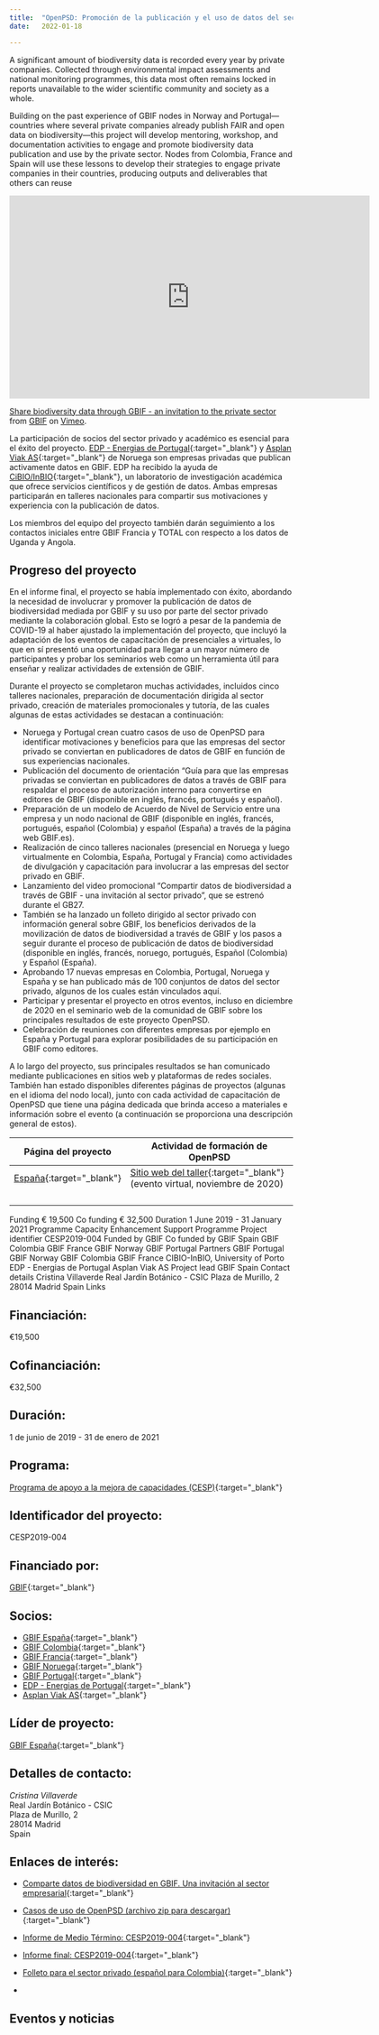 ```yaml
---
title:  "OpenPSD: Promoción de la publicación y el uso de datos del sector privado sobre biodiversidad"
date:   2022-01-18

---
```


A significant amount of biodiversity data is recorded every year by private companies. Collected through environmental impact assessments and national monitoring programmes, this data most often remains locked in reports unavailable to the wider scientific community and society as a whole.  

Building on the past experience of GBIF nodes in Norway and Portugal—countries where several private companies already publish FAIR and open data on biodiversity—this project will develop mentoring, workshop, and documentation activities to engage and promote biodiversity data publication and use by the private sector. Nodes from Colombia, France and Spain will use these lessons to develop their strategies to engage private companies in their countries, producing outputs and deliverables that others can reuse  

<iframe src="https://player.vimeo.com/video/473377963?h=8a5e887888" width="640" height="360" frameborder="0" allow="autoplay; fullscreen; picture-in-picture" allowfullscreen></iframe>
<p><a href="https://vimeo.com/473377963">Share biodiversity data through GBIF - an invitation to the private sector</a> from <a href="https://vimeo.com/gbif">GBIF</a> on <a href="https://vimeo.com">Vimeo</a>.</p>

La participación de socios del sector privado y académico es esencial para el éxito del proyecto. [EDP - Energias de Portugal](https://www.gbif.org/publisher/e5150835-f502-424c-b470-24dd496b1b18){:target="_blank"} y [Asplan Viak AS](https://www.gbif.org/publisher/612c9b58-e739-4af4-a038-4b3901fa5649){:target="_blank"} de Noruega son empresas privadas que publican activamente datos en GBIF. EDP ha recibido la ayuda de [CiBIO/InBIO](https://www.gbif.org/publisher/37560003-ae75-43c3-95aa-48c98797aa2a){:target="_blank"}, un laboratorio de investigación académica que ofrece servicios científicos y de gestión de datos. Ambas empresas participarán en talleres nacionales para compartir sus motivaciones y experiencia con la publicación de datos.  

Los miembros del equipo del proyecto también darán seguimiento a los contactos iniciales entre GBIF Francia y TOTAL con respecto a los datos de Uganda y Angola.  

## Progreso del proyecto

En el informe final, el proyecto se había implementado con éxito, abordando la necesidad de involucrar y promover la publicación de datos de biodiversidad mediada por GBIF y su uso por parte del sector privado mediante la colaboración global. Esto se logró a pesar de la pandemia de COVID-19 al haber ajustado la implementación del proyecto, que incluyó la adaptación de los eventos de capacitación de presenciales a virtuales, lo que en sí presentó una oportunidad para llegar a un mayor número de participantes y probar los seminarios web como un herramienta útil para enseñar y realizar actividades de extensión de GBIF.

Durante el proyecto se completaron muchas actividades, incluidos cinco talleres nacionales, preparación de documentación dirigida al sector privado, creación de materiales promocionales y tutoría, de las cuales algunas de estas actividades se destacan a continuación:
-	Noruega y Portugal crean cuatro casos de uso de OpenPSD para identificar motivaciones y beneficios para que las empresas del sector privado se conviertan en publicadores de datos de GBIF en función de sus experiencias nacionales.
-	Publicación del documento de orientación “Guía para que las empresas privadas se conviertan en publicadores de datos a través de GBIF para respaldar el proceso de autorización interno para convertirse en editores de GBIF (disponible en inglés, francés, portugués y español).
-	Preparación de un modelo de Acuerdo de Nivel de Servicio entre una empresa y un nodo nacional de GBIF (disponible en inglés, francés, portugués, español (Colombia) y español (España) a través de la página web GBIF.es).
-	Realización de cinco talleres nacionales (presencial en Noruega y luego virtualmente en Colombia, España, Portugal y Francia) como actividades de divulgación y capacitación para involucrar a las empresas del sector privado en GBIF.
-	Lanzamiento del video promocional “Compartir datos de biodiversidad a través de GBIF - una invitación al sector privado”, que se estrenó durante el GB27.
-	También se ha lanzado un folleto dirigido al sector privado con información general sobre GBIF, los beneficios derivados de la movilización de datos de biodiversidad a través de GBIF y los pasos a seguir durante el proceso de publicación de datos de biodiversidad (disponible en inglés, francés, noruego, portugués, Español (Colombia) y Español (España).
-	Aprobando 17 nuevas empresas en Colombia, Portugal, Noruega y España y se han publicado más de 100 conjuntos de datos del sector privado, algunos de los cuales están vinculados aquí.
-	Participar y presentar el proyecto en otros eventos, incluso en diciembre de 2020 en el seminario web de la comunidad de GBIF sobre los principales resultados de este proyecto OpenPSD.
-	Celebración de reuniones con diferentes empresas por ejemplo en España y Portugal para explorar posibilidades de su participación en GBIF como editores.


A lo largo del proyecto, sus principales resultados se han comunicado mediante publicaciones en sitios web y plataformas de redes sociales. También han estado disponibles diferentes páginas de proyectos (algunas en el idioma del nodo local), junto con cada actividad de capacitación de OpenPSD que tiene una página dedicada que brinda acceso a materiales e información sobre el evento (a continuación se proporciona una descripción general de estos).

|Página del proyecto|Actividad de formación de OpenPSD|
|---|---|
|[España](https://www.gbif.org/project/2Zik1tfJoh3C92ZslvhDIr/www.gbif.es/en/proyecto/openpsd-datos-sector-privado-en-gbif/){:target="_blank"}|[Sitio web del taller](https://www.gbif.es/en/talleres/webinar-publicacion-datos-en-gbif-para-empresas/){:target="_blank"} (evento virtual, noviembre de 2020)|
|||
|||
|||
|||

Funding € 19,500
Co funding € 32,500
Duration 1 June 2019 - 31 January 2021
Programme Capacity Enhancement Support Programme
Project identifier CESP2019-004
Funded by GBIF
Co funded by GBIF Spain  GBIF Colombia  GBIF France  GBIF Norway  GBIF Portugal
Partners GBIF Portugal  GBIF Norway  GBIF Colombia  GBIF France  CIBIO-InBIO, University of Porto  EDP - Energias de Portugal  Asplan Viak AS
Project lead GBIF Spain
Contact details
Cristina Villaverde
Real Jardín Botánico - CSIC
Plaza de Murillo, 2
28014 Madrid
Spain
Links 


## Financiación: 

€19,500

## Cofinanciación: 

€32,500

## Duración: 

1 de junio de 2019 - 31 de enero de 2021

## Programa: 

[Programa de apoyo a la mejora de capacidades (CESP)](https://www.gbif.org/programme/82219){:target="_blank"}

## Identificador del proyecto: 

CESP2019-004

## Financiado por:

[GBIF](http://www.gbif.org/){:target="_blank"}


## Socios:
* [GBIF España](http://www.gbif.es/){:target="_blank"}
* [GBIF Colombia](https://www.gbif.org/country/CO/about){:target="_blank"}
* [GBIF Francia](http://www.gbif.fr/){:target="_blank"}
* [GBIF Noruega](http://www.gbif.no/){:target="_blank"}
* [GBIF Portugal](http://www.gbif.pt/){:target="_blank"}
* [EDP - Energias de Portugal](https://www.gbif.org/publisher/e5150835-f502-424c-b470-24dd496b1b18){:target="_blank"}
* [Asplan Viak AS](https://www.gbif.org/publisher/612c9b58-e739-4af4-a038-4b3901fa5649){:target="_blank"}

## Líder de proyecto:

[GBIF España](http://www.gbif.es/){:target="_blank"}


## Detalles de contacto:

*Cristina Villaverde*  
Real Jardín Botánico - CSIC  
Plaza de Murillo, 2  
28014 Madrid  
Spain  

## Enlaces de interés:

- [Comparte datos de biodiversidad en GBIF. Una invitación al sector empresarial](https://www.youtube.com/watch?v=RpekFNVIM64){:target="_blank"}

- [Casos de uso de OpenPSD (archivo zip para descargar)](https://www.gbif.es/wp-content/uploads/2019/05/Use_cases_OpenPSD.zip){:target="_blank"}

- [Informe de Medio Término: CESP2019-004](https://assets.ctfassets.net/uo17ejk9rkwj/4Yv5lrvra2QLJ4x3FAFpuR/ec9c04c89c9330c701702b594c28773c/2019_CESP_Mid-term_narrative_report_CESP2019-004_Approved.pdf){:target="_blank"}
- [Informe final: CESP2019-004](https://assets.ctfassets.net/uo17ejk9rkwj/5eZzqPb1bvJe3u9481cWc3/9c13cdab73c61c5803267da15a5a1173/CESP2019-004_Final_report_WEB.pdf){:target="_blank"}
- [Folleto para el sector privado (español para Colombia)](https://assets.ctfassets.net/uo17ejk9rkwj/2e5zyJWPtriSZOLSOQRtds/02daca3baa07a34f9547a18ff2df34e1/Leaflet-Master-COL.pdf){:target="_blank"}
- 
## Eventos y noticias
